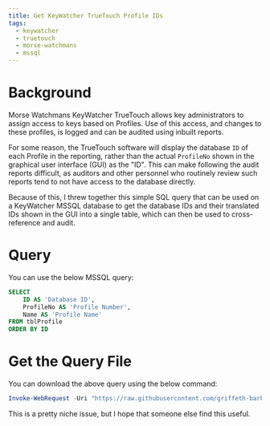 ```yaml
---
title: Get KeyWatcher TrueTouch Profile IDs
tags:
  - keywatcher
  - truetouch
  - morse-watchmans
  - mssql
---
```

# Background
Morse Watchmans KeyWatcher TrueTouch allows key administrators to assign access to keys based on Profiles. Use of this access, and changes to these profiles, is logged and can be audited using inbuilt reports.

For some reason, the TrueTouch software will display the database `ID` of each Profile in the reporting, rather than the actual `ProfileNo` shown in the graphical user interface (GUI) as the "ID". This can make following the audit reports difficult, as auditors and other personnel who routinely review such reports tend to not have access to the database directly.

Because of this, I threw together this simple SQL query that can be used on a KeyWatcher MSSQL database to get the database IDs and their translated IDs shown in the GUI into a single table, which can then be used to cross-reference and audit.

# Query
You can use the below MSSQL query:
```sql
SELECT 
    ID AS 'Database ID',
    ProfileNo AS 'Profile Number',
    Name AS 'Profile Name'
FROM tblProfile
ORDER BY ID
```

# Get the Query File
You can download the above query using the below command:
```PowerShell
Invoke-WebRequest -Uri "https://raw.githubusercontent.com/griffeth-barker/public/main/get_keywatcher_profile_ids.sql" -OutFile "$($env:USERPROFILE)\Downloads\get_keywatcher_profile_ids.sql"
```

This is a pretty niche issue, but I hope that someone else find this useful.
